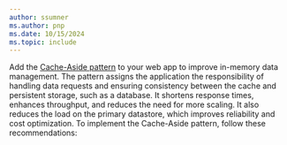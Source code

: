 ```yaml
---
author: ssumner
ms.author: pnp
ms.date: 10/15/2024
ms.topic: include
---
```

Add the [Cache-Aside pattern](/azure/architecture/patterns/cache-aside) to your web app to improve in-memory data management. The pattern assigns the application the responsibility of handling data requests and ensuring consistency between the cache and persistent storage, such as a database. It shortens response times, enhances throughput, and reduces the need for more scaling. It also reduces the load on the primary datastore, which improves reliability and cost optimization. To implement the Cache-Aside pattern, follow these recommendations: